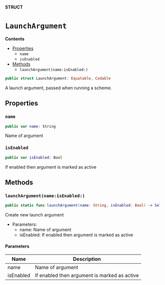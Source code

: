 **STRUCT**

# `LaunchArgument`

**Contents**

- [Properties](#properties)
  - `name`
  - `isEnabled`
- [Methods](#methods)
  - `launchArgument(name:isEnabled:)`

```swift
public struct LaunchArgument: Equatable, Codable
```

A launch argument, passed when running a scheme.

## Properties
### `name`

```swift
public var name: String
```

Name of argument

### `isEnabled`

```swift
public var isEnabled: Bool
```

If enabled then argument is marked as active

## Methods
### `launchArgument(name:isEnabled:)`

```swift
public static func launchArgument(name: String, isEnabled: Bool) -> Self
```

Create new launch argument
- Parameters:
    - name: Name of argument
    - isEnabled: If enabled then argument is marked as active

#### Parameters

| Name | Description |
| ---- | ----------- |
| name | Name of argument |
| isEnabled | If enabled then argument is marked as active |